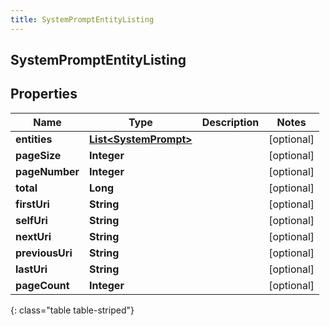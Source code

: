 ```yaml
---
title: SystemPromptEntityListing
---
```


## SystemPromptEntityListing

## Properties

| Name            | Type                                                                 | Description | Notes      |
| --------------- | -------------------------------------------------------------------- | ----------- | ---------- |
| **entities**    | <!----><!---->[**List&lt;SystemPrompt&gt;**](SystemPrompt.md)<!----> |             | [optional] |
| **pageSize**    | <!----><!---->**Integer**<!---->                                     |             | [optional] |
| **pageNumber**  | <!----><!---->**Integer**<!---->                                     |             | [optional] |
| **total**       | <!----><!---->**Long**<!---->                                        |             | [optional] |
| **firstUri**    | <!----><!---->**String**<!---->                                      |             | [optional] |
| **selfUri**     | <!----><!---->**String**<!---->                                      |             | [optional] |
| **nextUri**     | <!----><!---->**String**<!---->                                      |             | [optional] |
| **previousUri** | <!----><!---->**String**<!---->                                      |             | [optional] |
| **lastUri**     | <!----><!---->**String**<!---->                                      |             | [optional] |
| **pageCount**   | <!----><!---->**Integer**<!---->                                     |             | [optional] |

{: class="table table-striped"}
